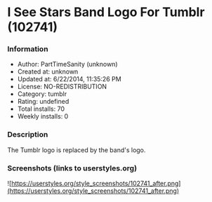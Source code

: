 # I See Stars Band Logo For Tumblr (102741)

### Information
- Author: PartTimeSanity (unknown)
- Created at: unknown
- Updated at: 6/22/2014, 11:35:26 PM
- License: NO-REDISTRIBUTION
- Category: tumblr
- Rating: undefined
- Total installs: 70
- Weekly installs: 0


### Description
The Tumblr logo is replaced by the band's logo.


### Screenshots (links to userstyles.org)
![https://userstyles.org/style_screenshots/102741_after.png](https://userstyles.org/style_screenshots/102741_after.png)



